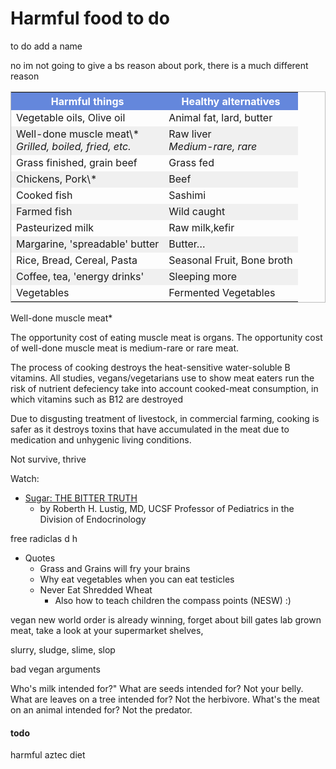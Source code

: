<style>
table { border: 1px solid rgba(128,128,128,0.5); padding: 0; }
th { color: white; background-color: rgb(100,135,220); }
tr:nth-child(odd) { background-color: rgba(128,128,128,0.1)  }
</style>

# Harmful food to do

to do add a name

no im not going to give a bs reason about pork, there is a much different reason

<table>
<tr><th>Harmful things</th><th>Healthy alternatives</th></tr>
<tr><td>Vegetable oils, Olive oil</td><td>Animal fat, lard, butter</td></tr>
<tr><td>Well-done muscle meat\*<br><em>Grilled, boiled, fried, etc.</em></td><td>Raw liver<br><em>Medium-rare, rare</em></td></tr>
<tr><td>Grass finished, grain beef</td><td>Grass fed</td></tr>
<tr><td>Chickens, Pork\*</td><td>Beef</td></tr>
<tr><td>Cooked fish</td><td>Sashimi</td></tr>
<tr><td>Farmed fish</td><td>Wild caught</td></tr>
<tr><td>Pasteurized milk</td><td>Raw milk,kefir</td></tr>
<tr><td>Margarine, 'spreadable' butter</td><td>Butter&hellip;</td></tr>
<tr><td>Rice, Bread, Cereal, Pasta</td><td>Seasonal Fruit, Bone broth</td></tr>
<tr><td>Coffee, tea, 'energy drinks'</td><td>Sleeping more</td></tr>
<tr><td>Vegetables</td><td>Fermented Vegetables</td></tr>
</table>

Well-done muscle meat\*

The opportunity cost of eating muscle meat is organs. The opportunity cost of well-done muscle meat is medium-rare or rare meat.

The process of cooking destroys the heat-sensitive water-soluble B vitamins. All studies, vegans/vegetarians use to show meat eaters run the risk of nutrient defeciency take into account cooked-meat consumption, in which vitamins such as B12 are destroyed

Due to disgusting treatment of livestock, in commercial farming, cooking is safer as it destroys toxins that have accumulated in the meat due to medication and unhygenic living conditions.

Not survive, thrive

Watch:

- [Sugar: THE BITTER TRUTH](https://youtu.be/dBnniua6-oM?feature=shared)
	- by Roberth H. Lustig, MD,  UCSF Professor of Pediatrics in the Division of Endocrinology


free radiclas	 d h

- Quotes
	- Grass and Grains will fry your brains
	- Why eat vegetables when you can eat testicles
	- Never Eat Shredded Wheat
		- Also how to teach children the compass points (NESW) :)

vegan new world order is already winning, forget about bill gates lab grown meat, take a look at your supermarket shelves,

slurry, sludge, slime, slop

bad vegan arguments

Who's milk intended for?"
What are seeds intended for? Not your belly.
What are leaves on a tree intended for? Not the herbivore.
What's the meat on an animal intended for? Not the predator.

#### todo

harmful aztec diet

